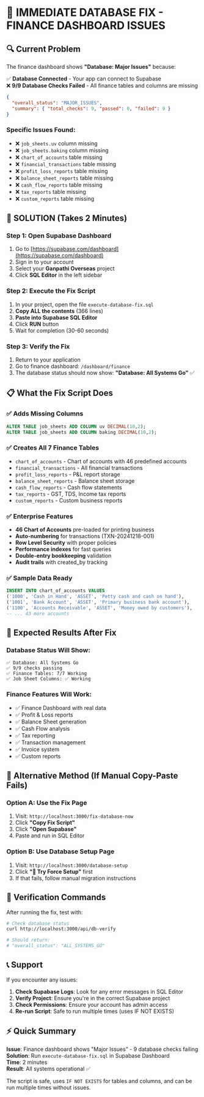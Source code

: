 # 🚨 IMMEDIATE DATABASE FIX - FINANCE DASHBOARD ISSUES

## 🔍 Current Problem

The finance dashboard shows **"Database: Major Issues"** because:

✅ **Database Connected** - Your app can connect to Supabase  
❌ **9/9 Database Checks Failed** - All finance tables and columns are missing

```json
{
  "overall_status": "MAJOR_ISSUES",
  "summary": { "total_checks": 9, "passed": 0, "failed": 9 }
}
```

### Specific Issues Found:

- ❌ `job_sheets.uv` column missing
- ❌ `job_sheets.baking` column missing
- ❌ `chart_of_accounts` table missing
- ❌ `financial_transactions` table missing
- ❌ `profit_loss_reports` table missing
- ❌ `balance_sheet_reports` table missing
- ❌ `cash_flow_reports` table missing
- ❌ `tax_reports` table missing
- ❌ `custom_reports` table missing

## 🎯 SOLUTION (Takes 2 Minutes)

### Step 1: Open Supabase Dashboard

1. Go to [https://supabase.com/dashboard](https://supabase.com/dashboard)
2. Sign in to your account
3. Select your **Ganpathi Overseas** project
4. Click **SQL Editor** in the left sidebar

### Step 2: Execute the Fix Script

1. In your project, open the file `execute-database-fix.sql`
2. **Copy ALL the contents** (366 lines)
3. **Paste into Supabase SQL Editor**
4. Click **RUN** button
5. Wait for completion (30-60 seconds)

### Step 3: Verify the Fix

1. Return to your application
2. Go to finance dashboard: `/dashboard/finance`
3. The database status should now show: **"Database: All Systems Go"** ✅

## 📋 What the Fix Script Does

### ✅ Adds Missing Columns

```sql
ALTER TABLE job_sheets ADD COLUMN uv DECIMAL(10,2);
ALTER TABLE job_sheets ADD COLUMN baking DECIMAL(10,2);
```

### ✅ Creates All 7 Finance Tables

- `chart_of_accounts` - Chart of accounts with 46 predefined accounts
- `financial_transactions` - All financial transactions
- `profit_loss_reports` - P&L report storage
- `balance_sheet_reports` - Balance sheet storage
- `cash_flow_reports` - Cash flow statements
- `tax_reports` - GST, TDS, Income tax reports
- `custom_reports` - Custom business reports

### ✅ Enterprise Features

- **46 Chart of Accounts** pre-loaded for printing business
- **Auto-numbering** for transactions (TXN-20241218-001)
- **Row Level Security** with proper policies
- **Performance indexes** for fast queries
- **Double-entry bookkeeping** validation
- **Audit trails** with created_by tracking

### ✅ Sample Data Ready

```sql
INSERT INTO chart_of_accounts VALUES
('1000', 'Cash in Hand', 'ASSET', 'Petty cash and cash on hand'),
('1001', 'Bank Account', 'ASSET', 'Primary business bank account'),
('1100', 'Accounts Receivable', 'ASSET', 'Money owed by customers'),
-- ... 43 more accounts
```

## 🎉 Expected Results After Fix

### Database Status Will Show:

```
✅ Database: All Systems Go
✅ 9/9 checks passing
✅ Finance Tables: 7/7 Working
✅ Job Sheet Columns: ✅ Working
```

### Finance Features Will Work:

- ✅ Finance Dashboard with real data
- ✅ Profit & Loss reports
- ✅ Balance Sheet generation
- ✅ Cash Flow analysis
- ✅ Tax reporting
- ✅ Transaction management
- ✅ Invoice system
- ✅ Custom reports

## 🚀 Alternative Method (If Manual Copy-Paste Fails)

### Option A: Use the Fix Page

1. Visit: `http://localhost:3000/fix-database-now`
2. Click **"Copy Fix Script"**
3. Click **"Open Supabase"**
4. Paste and run in SQL Editor

### Option B: Use Database Setup Page

1. Visit: `http://localhost:3000/database-setup`
2. Click **"🔧 Try Force Setup"** first
3. If that fails, follow manual migration instructions

## 🔧 Verification Commands

After running the fix, test with:

```bash
# Check database status
curl http://localhost:3000/api/db-verify

# Should return:
# "overall_status": "ALL_SYSTEMS_GO"
```

## 📞 Support

If you encounter any issues:

1. **Check Supabase Logs**: Look for any error messages in SQL Editor
2. **Verify Project**: Ensure you're in the correct Supabase project
3. **Check Permissions**: Ensure your account has admin access
4. **Re-run Script**: Safe to run multiple times (uses IF NOT EXISTS)

## ⚡ Quick Summary

**Issue**: Finance dashboard shows "Major Issues" - 9 database checks failing  
**Solution**: Run `execute-database-fix.sql` in Supabase Dashboard  
**Time**: 2 minutes  
**Result**: All systems operational ✅

The script is safe, uses `IF NOT EXISTS` for tables and columns, and can be run multiple times without issues.
